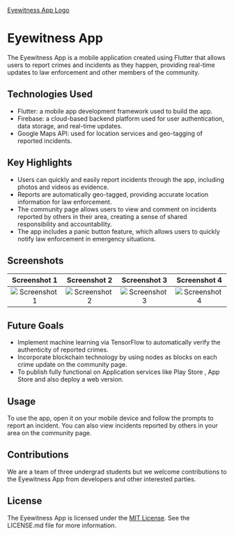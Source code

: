 [Eyewitness App Logo](github.com/saatvik55/myflutterproject/blob/saatvik/images/Screenshot%202023-03-27%20183036.PNG)

# Eyewitness App

The Eyewitness App is a mobile application created using Flutter that allows users to report crimes and incidents as they happen, providing real-time updates to law enforcement and other members of the community. 

## Technologies Used

- Flutter: a mobile app development framework used to build the app.
- Firebase: a cloud-based backend platform used for user authentication, data storage, and real-time updates.
- Google Maps API: used for location services and geo-tagging of reported incidents.

## Key Highlights

- Users can quickly and easily report incidents through the app, including photos and videos as evidence.
- Reports are automatically geo-tagged, providing accurate location information for law enforcement.
- The community page allows users to view and comment on incidents reported by others in their area, creating a sense of shared responsibility and accountability.
- The app includes a panic button feature, which allows users to quickly notify law enforcement in emergency situations.

## Screenshots

| Screenshot 1 | Screenshot 2 | Screenshot 3 | Screenshot 4 |
| :---: | :---: | :---: | :---: |
| ![Screenshot 1](https://github.com/saatvik55/myflutterproject/blob/saatvik/images/Screenshot_20230331-002937.jpg) | ![Screenshot 2](https://github.com/saatvik55/myflutterproject/blob/saatvik/images/Screenshot_20230331-003422.jpg) | ![Screenshot 3](https://github.com/saatvik55/myflutterproject/blob/saatvik/images/Screenshot_20230331-003744.jpg) | ![Screenshot 4](https://github.com/saatvik55/myflutterproject/blob/saatvik/images/Screenshot_20230331-004054.jpg) |


## Future Goals

- Implement machine learning via TensorFlow to automatically verify the authenticity of reported crimes.
- Incorporate blockchain technology by using nodes as blocks on each crime update on the community page.
- To publish fully functional on Application services like Play Store , App Store and also deploy a web version.

## Usage

To use the app, open it on your mobile device and follow the prompts to report an incident. You can also view incidents reported by others in your area on the community page.

## Contributions

We are a team of three undergrad students but we welcome contributions to the Eyewitness App from developers and other interested parties. 

## License

The Eyewitness App is licensed under the [MIT License](https://opensource.org/licenses/MIT). See the LICENSE.md file for more information.
